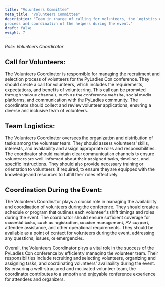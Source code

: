 ```yaml
---
title: "Volunteers Committee"
meta_title: "Volunteers Committee"
description: "Team in charge of calling for volunteers, the logistics of the
process and coordination of the helpers during the event."
draft: false
weight: 7
---
```


*Role: Volunteers Coordinator*

## Call for Volunteers:

The Volunteers Coordinator is responsible for managing the recruitment and
selection process of volunteers for the PyLadies Con conference. They should
create a call for volunteers, which includes the requirements, expectations,
and benefits of volunteering. This call can be promoted through various
channels, such as the conference website, social media platforms, and
communication with the PyLadies community. The coordinator should collect and
review volunteer applications, ensuring a diverse and inclusive team of
volunteers.

## Team Logistics:

The Volunteers Coordinator oversees the organization and distribution of tasks
among the volunteer team. They should assess volunteers' skills, interests, and
availability and assign appropriate roles and responsibilities. The coordinator
should maintain clear communication channels to ensure volunteers are
well-informed about their assigned tasks, timelines, and specific instructions.
They should also provide necessary training or orientation to volunteers, if
required, to ensure they are equipped with the knowledge and resources to
fulfill their roles effectively.

## Coordination During the Event:

The Volunteers Coordinator plays a crucial role in managing the availability
and coordination of volunteers during the conference. They should create
a schedule or program that outlines each volunteer's shift timings and roles
during the event. The coordinator should ensure sufficient coverage for
essential tasks, such as registration, session management, AV support, attendee
assistance, and other operational requirements. They should be available as
a point of contact for volunteers during the event, addressing any questions,
issues, or emergencies.


Overall, the Volunteers Coordinator plays a vital role in the success of the
PyLadies Con conference by efficiently managing the volunteer team. Their
responsibilities include recruiting and selecting volunteers, organizing and
assigning tasks, and coordinating volunteers' availability during the event. By
ensuring a well-structured and motivated volunteer team, the coordinator
contributes to a smooth and enjoyable conference experience for attendees and
organizers.

